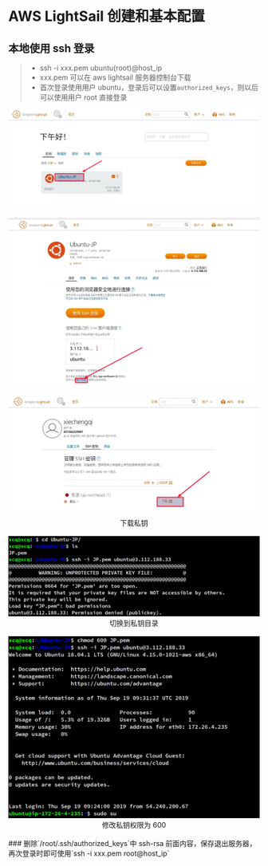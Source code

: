 # AWS LightSail 创建和基本配置

## 本地使用 ssh 登录

> * ssh -i xxx.pem ubuntu(root)@host_ip
  > * xxx.pem 可以在 aws lightsail 服务器控制台下载
  > * 首次登录使用用户 ubuntu，登录后可以设置`authorized_keys`，则以后可以使用用户 root 直接登录

<div align=center>
  <img src="./images/02.jpg"><br/>
</div>
<br/>
<div align=center>
  <img src="./images/03.jpg"><br/>
</div>
<br/>

<div align=center>
  <img src="./images/04.jpg"><br/>下载私钥
</div>
<br/>
<div align=center>
  <img src="./images/05.jpg"><br/>切换到私钥目录
</div>
<br/>

<div align=center>
  <img src="./images/06.jpg"><br/>修改私钥权限为 600
</div>
<br/>
### 删除`/root/.ssh/authorized_keys`中 ssh-rsa 前面内容，保存退出服务器，再次登录时即可使用`ssh -i xxx.pem root@host_ip`
